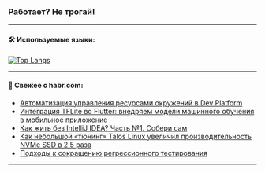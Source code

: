 ### Работает? Не трогай!

---
<!--
#### 🛠️ Technical stack:

![Java](https://img.shields.io/badge/Java-informational?logo=Oracle&style=flat&logoColor=white&color=FF4500)
![Kotlin](https://img.shields.io/badge/Kotlin-informational?logo=Kotlin&style=flat&logoColor=white&color=774D97)
![TS](https://img.shields.io/badge/TypeScript-informational?logo=typeScript&style=flat&logoColor=black&color=017acc)
![Python](https://img.shields.io/badge/Python-informational?logo=Python&style=flat&logoColor=black&color=ffdd54) <br>
![Spring](https://img.shields.io/badge/Spring-informational?logo=Spring&style=flat&logoColor=white&color=6DB33F) 
![SpringBoot](https://img.shields.io/badge/SpringBoot-informational?logo=SpringBoot&style=flat&logoColor=white&color=6DB33F)
![Nest](https://img.shields.io/badge/NestJS-informational?logo=NestJS&style=flat&logoColor=white&color=E0234E) 
![NodeJS](https://img.shields.io/badge/NodeJS-informational?logo=node.js&style=flat&logoColor=white&color=70A760)<br>
![PostgreSQL](https://img.shields.io/badge/PostgreSQL-informational?logo=PostgreSQL&style=flat&logoColor=white&color=DAA520)
![MongoDB](https://img.shields.io/badge/MongoDB-informational?logo=MongoDB&style=flat&logoColor=white&color=870000)
![Apache](https://img.shields.io/badge/Apache-informational?logo=apache&style=flat&logoColor=white&color=f74e28)

___ 
-->

#### 🛠️ Используемые языки:

[![Top Langs](https://github-readme-stats-82jvfl3w3-advtsettinggmailcoms-projects.vercel.app/api/top-langs/?username=zloylis&langs_count=10&hide_title=true&title_color=e6edf3&size_weight=0.5&count_weight=0.5&layout=compact&hide_progress=true&hide_border=true&theme=dracula)](https://github.com/zloylis)

<!---


####  :octocat:&nbsp;&nbsp; Статистика:

![GitHub stats](https://github-readme-stats-u2qms2cxw-advtsettinggmailcoms-projects.vercel.app/api?username=zloylis&show_icons=true&hide_border=true&theme=dracula&title_color=e6edf3&include_all_commits=true&count_private=true&hide_rank=false&hide_title=true&rank_icon=github)
-->
---

#### 💬 Свежее с habr.com:

<!-- BLOG-POST-LIST:START -->
- [Автоматизация управления ресурсами окружений в Dev Platform](https://habr.com/ru/companies/vk/articles/852546/?utm_source=habrahabr&utm_medium=rss&utm_campaign=852546)
- [Интеграция TFLite во Flutter: внедряем модели машинного обучения в мобильное приложение](https://habr.com/ru/companies/agima/articles/852500/?utm_source=habrahabr&utm_medium=rss&utm_campaign=852500)
- [Как жить без IntelliJ IDEA? Часть №1. Собери сам](https://habr.com/ru/companies/spring_aio/articles/852526/?utm_source=habrahabr&utm_medium=rss&utm_campaign=852526)
- [Как небольшой «тюнинг» Talos Linux увеличил производительность NVMe SSD в 2.5 раза](https://habr.com/ru/articles/852536/?utm_source=habrahabr&utm_medium=rss&utm_campaign=852536)
- [Подходы к сокращению регрессионного тестирования](https://habr.com/ru/companies/sportmaster_lab/articles/852200/?utm_source=habrahabr&utm_medium=rss&utm_campaign=852200)
<!-- BLOG-POST-LIST:END -->

---

